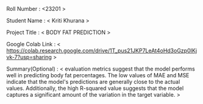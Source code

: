 Roll Number       :   <23201 >

Student Name      :   < Kriti Khurana >

Project Title     :   < BODY FAT PREDICTION >

Google Colab Link :   < https://colab.research.google.com/drive/1T_pus21JKP7LeAt4oHd3oGzp0IKjvk-7?usp=sharing >

Summary(Optional) :   < evaluation metrics suggest that the model performs well in predicting body fat percentages. The low values of MAE and MSE indicate that the model's predictions are generally close to the actual values. Additionally, the high R-squared value suggests that the model captures a significant amount of the variation in the target variable. >
